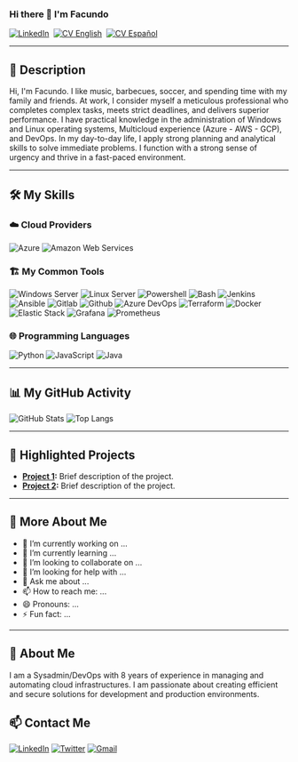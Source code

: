 ### Hi there 👋 I'm Facundo

<a href="https://www.linkedin.com/in/fvillagra/" target="_blank"><img src="https://img.shields.io/badge/LinkedIn-0077B5?style=for-the-badge&logo=linkedin&logoColor=white" alt="LinkedIn"></a>&nbsp;
<a href="./CV_en.md" target="_blank"><img src="https://img.shields.io/badge/CV%20(English)-0077B5?style=for-the-badge&logo=cv&logoColor=white" alt="CV English"></a>&nbsp;
<a href="./CV_es.md" target="_blank"><img src="https://img.shields.io/badge/CV%20(Español)-0077B5?style=for-the-badge&logo=cv&logoColor=white" alt="CV Español"></a>

---

## 📝 Description

Hi, I'm Facundo. I like music, barbecues, soccer, and spending time with my family and friends. At work, I consider myself a meticulous professional who completes complex tasks, meets strict deadlines, and delivers superior performance. I have practical knowledge in the administration of Windows and Linux operating systems, Multicloud experience (Azure - AWS - GCP), and DevOps. In my day-to-day life, I apply strong planning and analytical skills to solve immediate problems. I function with a strong sense of urgency and thrive in a fast-paced environment.

---

## 🛠️ My Skills

### ☁️ Cloud Providers
![Azure](https://img.shields.io/badge/Microsoft%20Azure-0089D6?style=for-the-badge&logo=microsoft-azure&logoColor=white)
![Amazon Web Services](https://img.shields.io/badge/Amazon%20AWS-232F3E?style=for-the-badge&logo=amazon-aws&logoColor=white)

### 🏗️ My Common Tools
![Windows Server](https://img.shields.io/badge/Windows%20Server-0078D6?style=for-the-badge&logo=windows&logoColor=white)
![Linux Server](https://img.shields.io/badge/Linux%20Server-FCC624?style=for-the-badge&logo=linux&logoColor=black)
![Powershell](https://img.shields.io/badge/Powershell-5391FE?style=for-the-badge&logo=powershell&logoColor=white)
![Bash](https://img.shields.io/badge/Bash-4EAA25?style=for-the-badge&logo=gnubash&logoColor=white)
![Jenkins](https://img.shields.io/badge/Jenkins-D24939?style=for-the-badge&logo=jenkins&logoColor=white)
![Ansible](https://img.shields.io/badge/Ansible-EE0000?style=for-the-badge&logo=ansible&logoColor=white)
![Gitlab](https://img.shields.io/badge/Gitlab-FC6D26?style=for-the-badge&logo=gitlab&logoColor=white)
![Github](https://img.shields.io/badge/Github-181717?style=for-the-badge&logo=github&logoColor=white)
![Azure DevOps](https://img.shields.io/badge/Azure%20DevOps-0078D7?style=for-the-badge&logo=azuredevops&logoColor=white)
![Terraform](https://img.shields.io/badge/Terraform-623CE4?style=for-the-badge&logo=terraform&logoColor=white)
![Docker](https://img.shields.io/badge/Docker-2496ED?style=for-the-badge&logo=docker&logoColor=white)
![Elastic Stack](https://img.shields.io/badge/Elastic%20Stack-005571?style=for-the-badge&logo=elastic&logoColor=white)
![Grafana](https://img.shields.io/badge/Grafana-F46800?style=for-the-badge&logo=grafana&logoColor=white)
![Prometheus](https://img.shields.io/badge/Prometheus-E6522C?style=for-the-badge&logo=prometheus&logoColor=white)

### 🌐 Programming Languages
![Python](https://img.shields.io/badge/Python-3776AB?style=for-the-badge&logo=python&logoColor=white)
![JavaScript](https://img.shields.io/badge/JavaScript-F7DF1E?style=for-the-badge&logo=javascript&logoColor=black)
![Java](https://img.shields.io/badge/Java-007396?style=for-the-badge&logo=java&logoColor=white)

---

## 📊 My GitHub Activity

![GitHub Stats](https://github-readme-stats.vercel.app/api?username=f4cus&count_private=true&show_icons=true&include_all_commits=true&theme=radical)
![Top Langs](https://github-readme-stats.vercel.app/api/top-langs/?username=f4cus&hide=TeX&layout=compact&theme=radical)

---

## 🌟 Highlighted Projects
- **[Project 1](#):** Brief description of the project.
- **[Project 2](#):** Brief description of the project.

---

## 📝 More About Me
- 🔭 I’m currently working on ...
- 🌱 I’m currently learning ...
- 👯 I’m looking to collaborate on ...
- 🤔 I’m looking for help with ...
- 💬 Ask me about ...
- 📫 How to reach me: ...
- 😄 Pronouns: ...
- ⚡ Fun fact: ...

---

## 🚀 About Me

I am a Sysadmin/DevOps with 8 years of experience in managing and automating cloud infrastructures. I am passionate about creating efficient and secure solutions for development and production environments.

## 📫 Contact Me

[![LinkedIn](https://img.shields.io/badge/LinkedIn-0A66C2?style=for-the-badge&logo=linkedin&logoColor=white)](https://www.linkedin.com/in/fvillagra/)
[![Twitter](https://img.shields.io/badge/Twitter-1DA1F2?style=for-the-badge&logo=twitter&logoColor=white)](https://twitter.com/f4cus)
[![Gmail](https://img.shields.io/badge/Gmail-D14836?style=for-the-badge&logo=gmail&logoColor=white)](mailto:facundovillagrafsa@gmail.com)
